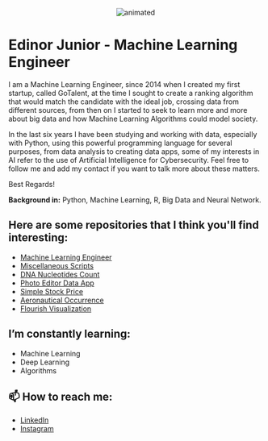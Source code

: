<p align='center'>
  <img src="https://media.giphy.com/media/NHvv0Bo3oGq1eTBDd1/source.gif" alt="animated" />
</p>


# Edinor Junior - Machine Learning Engineer

I am a Machine Learning Engineer, since 2014 when I created my first startup, called GoTalent, at the time I sought to create a ranking algorithm that would match the candidate with the ideal job, crossing data from different sources, from then on I started to seek to learn more and more about big data and how Machine Learning Algorithms could model society.

In the last six years I have been studying and working with data, especially with Python, using this powerful programming language for several purposes, from data analysis to creating data apps, some of my interests in AI refer to the use of Artificial Intelligence for Cybersecurity. Feel free to follow me and add my contact if you want to talk more about these matters.

Best Regards!

**Background in:** Python, Machine Learning, R, Big Data and Neural Network.

## Here are some repositories that I think you'll find interesting:

* [Machine Learning Engineer](https://github.com/zorrex82/Machine_Learning_Engineer)
* [Miscellaneous Scripts](https://github.com/zorrex82/miscellaneous_scripts)
* [DNA Nucleotides Count](https://github.com/zorrex82/dna_nucleotides_count_data_app)
* [Photo Editor Data App](https://github.com/zorrex82/app_photo_editor)
* [Simple Stock Price](https://github.com/zorrex82/simple_stock_price)
* [Aeronautical Occurrence](https://github.com/zorrex82/aeronautical_occurrence)
* [Flourish Visualization](https://github.com/zorrex82/first_flourish_visualization)

## I’m constantly learning:

* Machine Learning
* Deep Learning
* Algorithms

## 📫 How to reach me:
* [LinkedIn](https://www.linkedin.com/in/edinorjr)
* [Instagram](https://www.instagram.com/codesciencebr)
